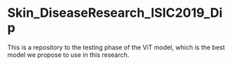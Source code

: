 # Skin_DiseaseResearch_ISIC2019_Dip
This is a repository to the testing phase of the ViT model, which is the best model we propose to use in this research.

